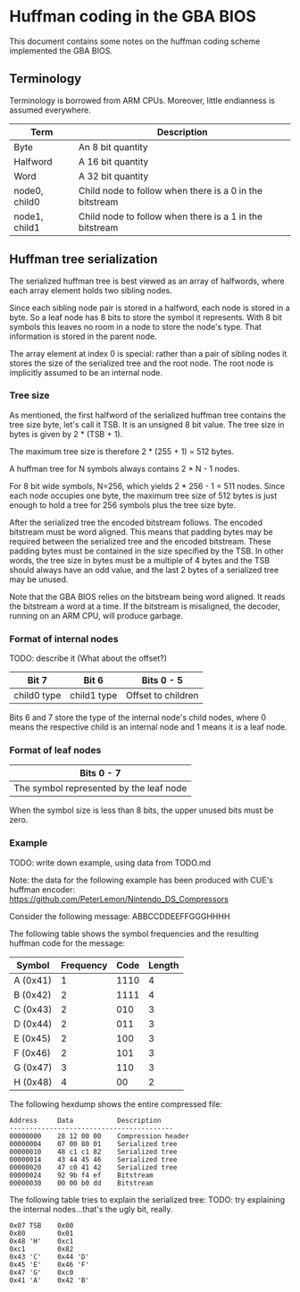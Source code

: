 <!--
SPDX-FileCopyrightText: 2024 Thomas Mathys
SPDX-License-Identifier: MIT
-->

# Huffman coding in the GBA BIOS

This document contains some notes on the huffman coding scheme
implemented the GBA BIOS.

## Terminology

Terminology is borrowed from ARM CPUs.
Moreover, little endianness is assumed everywhere.

|Term         |Description                                            |
|-------------|-------------------------------------------------------|
|Byte         |An 8 bit quantity                                      |
|Halfword     |A 16 bit quantity                                      |
|Word         |A 32 bit quantity                                      |
|node0, child0|Child node to follow when there is a 0 in the bitstream|
|node1, child1|Child node to follow when there is a 1 in the bitstream|

## Huffman tree serialization

The serialized huffman tree is best viewed as an array of halfwords,
where each array element holds two sibling nodes.

Since each sibling node pair is stored in a halfword, each node is
stored in a byte. So a leaf node has 8 bits to store the symbol
it represents. With 8 bit symbols this leaves no room in a node to
store the node's type. That information is stored in the parent node.

The array element at index 0 is special: rather than a pair of
sibling nodes it stores the size of the serialized tree and
the root node. The root node is implicitly assumed to be an internal
node.

### Tree size

As mentioned, the first halfword of the serialized huffman tree
contains the tree size byte, let's call it TSB. It is an unsigned
8 bit value. The tree size in bytes is given by 2 * (TSB + 1).

The maximum tree size is therefore 2 * (255 + 1) = 512 bytes.

A huffman tree for N symbols always contains 2 * N - 1 nodes.

For 8 bit wide symbols, N=256, which yields 2 * 256 - 1 = 511 nodes.
Since each node occupies one byte, the maximum tree size of
512 bytes is just enough to hold a tree for 256 symbols plus the
tree size byte.

After the serialized tree the encoded bitstream follows.
The encoded bitstream must be word aligned. This means that padding
bytes may be required between the serialized tree and the encoded
bitstream. These padding bytes must be contained in the size
specified by the TSB. In other words, the tree size in bytes must be
a multiple of 4 bytes and the TSB should always have an odd value,
and the last 2 bytes of a serialized tree may be unused.

Note that the GBA BIOS relies on the bitstream being word aligned.
It reads the bitstream a word at a time. If the bitstream is
misaligned, the decoder, running on an ARM CPU, will produce garbage.

### Format of internal nodes

TODO: describe it (What about the offset?)

|Bit 7      |Bit 6      |Bits 0 - 5        |
|-----------|-----------|------------------|
|child0 type|child1 type|Offset to children|

Bits 6 and 7 store the type of the internal node's child nodes,
where 0 means the respective child is an internal node and 1 means
it is a leaf node.

### Format of leaf nodes

|Bits 0 - 7                             |
|---------------------------------------|
|The symbol represented by the leaf node|

When the symbol size is less than 8 bits, the upper unused bits must
be zero.

### Example

TODO: write down example, using data from TODO.md

Note: the data for the following example has been produced with CUE's
huffman encoder: https://github.com/PeterLemon/Nintendo_DS_Compressors

Consider the following message: ABBCCDDEEFFGGGHHHH

The following table shows the symbol frequencies and the resulting
huffman code for the message:

|Symbol  |Frequency|Code|Length|
|--------|---------|----|------|
|A (0x41)|1        |1110|4     |
|B (0x42)|2        |1111|4     |
|C (0x43)|2        |010 |3     |
|D (0x44)|2        |011 |3     |
|E (0x45)|2        |100 |3     |
|F (0x46)|2        |101 |3     |
|G (0x47)|3        |110 |3     |
|H (0x48)|4        |00  |2     |

The following hexdump shows the entire compressed file:

```
Address     Data           Description
-----------------------------------------
00000000    28 12 00 00    Compression header
00000004    07 00 80 01    Serialized tree
00000010    48 c1 c1 82    Serialized tree
00000014    43 44 45 46    Serialized tree
00000020    47 c0 41 42    Serialized tree
00000024    92 9b f4 ef    Bitstream
00000030    00 00 b0 dd    Bitstream
```

The following table tries to explain the serialized tree:
TODO: try explaining the internal nodes...that's the ugly bit, really.

```
0x07 TSB    0x00
0x80        0x01
0x48 'H'    0xc1
0xc1        0x82
0x43 'C'    0x44 'D'
0x45 'E'    0x46 'F'
0x47 'G'    0xc0
0x41 'A'    0x42 'B'
```
